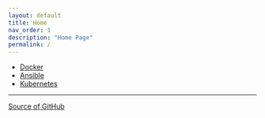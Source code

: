```yaml
---
layout: default
title: Home
nav_order: 1
description: "Home Page"
permalink: /
---
```


* [Docker](docker/index.md)  
* [Ansible](ansible/index.md)  
* [Kubernetes](kubernetes/index.md)  








---
[Source of GitHub](https://github.com/hclpandv/devops-training-material)


